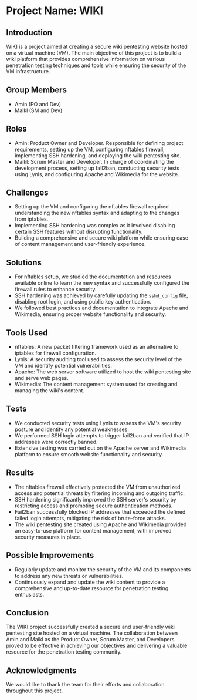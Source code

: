 # Project Name: WIKI

## Introduction
WIKI is a project aimed at creating a secure wiki pentesting website hosted on a virtual machine (VM). The main objective of this project is to build a wiki platform that provides comprehensive information on various penetration testing techniques and tools while ensuring the security of the VM infrastructure.

## Group Members
- Amin (PO and Dev)
- Maikl (SM and Dev)

## Roles
- Amin: Product Owner and Developer. Responsible for defining project requirements, setting up the VM, configuring nftables firewall, implementing SSH hardening, and deploying the wiki pentesting site.
- Maikl: Scrum Master and Developer. In charge of coordinating the development process, setting up fail2ban, conducting security tests using Lynis, and configuring Apache and Wikimedia for the website.

## Challenges
- Setting up the VM and configuring the nftables firewall required understanding the new nftables syntax and adapting to the changes from iptables.
- Implementing SSH hardening was complex as it involved disabling certain SSH features without disrupting functionality.
- Building a comprehensive and secure wiki platform while ensuring ease of content management and user-friendly experience.

## Solutions
- For nftables setup, we studied the documentation and resources available online to learn the new syntax and successfully configured the firewall rules to enhance security.
- SSH hardening was achieved by carefully updating the `sshd_config` file, disabling root login, and using public key authentication.
- We followed best practices and documentation to integrate Apache and Wikimedia, ensuring proper website functionality and security.

## Tools Used
- nftables: A new packet filtering framework used as an alternative to iptables for firewall configuration.
- Lynis: A security auditing tool used to assess the security level of the VM and identify potential vulnerabilities.
- Apache: The web server software utilized to host the wiki pentesting site and serve web pages.
- Wikimedia: The content management system used for creating and managing the wiki's content.

## Tests
- We conducted security tests using Lynis to assess the VM's security posture and identify any potential weaknesses.
- We performed SSH login attempts to trigger fail2ban and verified that IP addresses were correctly banned.
- Extensive testing was carried out on the Apache server and Wikimedia platform to ensure smooth website functionality and security.

## Results
- The nftables firewall effectively protected the VM from unauthorized access and potential threats by filtering incoming and outgoing traffic.
- SSH hardening significantly improved the SSH server's security by restricting access and promoting secure authentication methods.
- Fail2ban successfully blocked IP addresses that exceeded the defined failed login attempts, mitigating the risk of brute-force attacks.
- The wiki pentesting site created using Apache and Wikimedia provided an easy-to-use platform for content management, with improved security measures in place.

## Possible Improvements
- Regularly update and monitor the security of the VM and its components to address any new threats or vulnerabilities.
- Continuously expand and update the wiki content to provide a comprehensive and up-to-date resource for penetration testing enthusiasts.

## Conclusion
The WIKI project successfully created a secure and user-friendly wiki pentesting site hosted on a virtual machine. The collaboration between Amin and Maikl as the Product Owner, Scrum Master, and Developers proved to be effective in achieving our objectives and delivering a valuable resource for the penetration testing community.

## Acknowledgments
We would like to thank the team for their efforts and collaboration throughout this project.